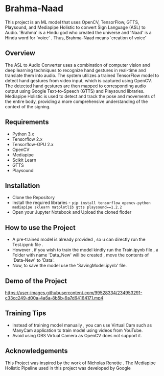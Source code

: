 # Brahma-Naad

This project is an ML model that uses OpenCV, TensorFlow, GTTS, Playsound, and Mediapipe Holistic to convert Sign Language (ASL) to Audio.
'Brahma' is a Hindu god who created the universe and 'Naad' is a Hindu word for 'voice' . Thus, Brahma-Naad means 'creation of voice'

## Overview

The ASL to Audio Converter uses a combination of computer vision and deep learning techniques to recognize hand gestures in real-time and translate them into audio. The system utilizes a trained TensorFlow model to detect hand gestures from video input, which is captured using OpenCV. The detected hand gestures are then mapped to corresponding audio output using Google Text-to-Speech (GTTS) and Playsound libraries. Mediapipe Holistic is used to detect and track the pose and movements of the entire body, providing a more comprehensive understanding of the context of the signing.

## Requirements

* Python 3.x
* Tensorflow 2.x
* Tensorflow-GPU 2.x
* OpenCV
* Mediapipe
* Scikit Learn
* GTTS
* Playsound

## Installation

* Clone the Repository
* Install the required libraries - `pip install tensorflow opencv-python mediapipe sklearn matplotlib gtts playsound==1.2.2`
* Open your Jupyter Notebook and Upload the cloned floder

## How to use the Project

* A pre-trained model is already provided , so u can directly run the Test.ipynb file .
* However , if you wish to train the model kindly run the Train.ipynb file , a Folder with name 'Data_New' will be created , move the contents of 'Data-New' to 'Data'.
* Now, to save the model use the 'SavingModel.ipynb' file.

## Demo of the Project

https://user-images.githubusercontent.com/99528334/234953291-c33cc249-d00a-4a6a-8b5b-9a7d64164171.mp4

## Training Tips

* Instead of training model manually , you can use Virtual Cam such as ManyCam application to train model using videos from YouTube.
* Avoid using OBS Virtual Camera as OpenCV does not support it.

## Acknowledgements

This Project was inspired by the work of Nicholas Renotte . The Mediapipe Holistic Pipeline used in this project was developed by Google



